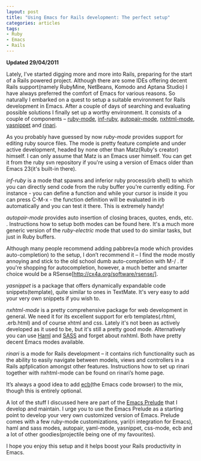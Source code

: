 ```yaml
---
layout: post
title: "Using Emacs for Rails development: The perfect setup"
categories: articles
tags:
- Ruby
- Emacs
- Rails
---
```


**Updated 29/04/2011**

Lately, I’ve started digging more and more into Rails, preparing for
the start of a Rails powered project. Although there are some IDEs
offering decent Rails support(namely RubyMine, NetBeans, Komodo and
Aptana Studio) I have always preferred the comfort of Emacs for
various reasons. So naturally I embarked on a quest to setup a
suitable environment for Rails development in Emacs. After a couple of
days of searching and evaluating possible solutions I finally set up a
worthy environment. It consists of a couple of components –
[ruby-mode](http://svn.ruby-lang.org/cgi-bin/viewvc.cgi/trunk/misc/ruby-mode.el?view=log),
[inf-ruby](http://svn.ruby-lang.org/cgi-bin/viewvc.cgi/trunk/misc/inf-ruby.el?view=log),
[autopair-mode](http://code.google.com/p/autopair/),
[nxhtml-mode](http://ourcomments.org/Emacs/nXhtml/doc/nxhtml.html),
[yasnippet](http://code.google.com/p/yasnippet/) and
[rinari](http://rinari.rubyforge.org/).

As you probably have guessed by now _ruby-mode_ provides support for
editing ruby source files. The mode is pretty feature complete and
under active development, headed by none other than Matz(Ruby's
creator) himself. I can only assume that Matz is an Emacs user
himself. You can get it from the ruby svn repository if you're using a
version of Emacs older than Emacs 23(it's built-in there).

_inf-ruby_ is a mode that spawns and inferior ruby process(irb shell)
to which you can directly send code from the ruby buffer you're
currently editing. For instance - you can define a function and while
your cursor is inside it you can press C-M-x - the function definition
will be evaluated in irb automatically and you can test it there. This
is extremely handy!

_autopair-mode_ provides auto insertion of closing braces, quotes,
ends, etc. . Instructions how to setup both modes can be found
here. It's a much more generic version of the _ruby-electric_ mode
that used to do similar tasks, but just in Ruby buffers.

Although many people recommend adding pabbrev(a mode which
provides auto-completion) to the setup, I don’t recommend it – I find
the mode mostly annoying and stick to the old school dumb
auto-completion with M-/ . If you're shopping for autocompletion,
however, a much better and smarter choice would be a
RSense[http://cx4a.org/software/rsense/].

_yasnippet_ is a package that offers dynamically expandable code
snippets(template), quite similar to ones in TextMate. It's very easy
to add your very own snippets if you wish to.

_nxhtml-mode_ is a pretty comprehensive package for web development in
general. We need it for its excellent support for erb
templates(.rhtml, .erb.html) and of course xhtml and css. Lately it's
not been as actively developed as it used to be, but it's still a
pretty good mode. Alternatively you can use
[Haml](https://github.com/nex3/haml) and
[SASS](https://github.com/antonj/scss-mode) and forget about
nxhtml. Both have pretty decent Emacs modes available.

_rinari_ is a mode for Rails development – it contains rich
functionality such as the ability to easily navigate between models,
views and controllers in a Rails apfplication amongst other
features. Instructions how to set up rinari together with nxhtml-mode
can be found on rinari’s home page.

It’s always a good idea to add [ecb](http://ecb.sourceforge.net/)(the Emacs code browser) to the mix,
though this is entirely optional.

A lot of the stuff I discussed here are part of the
[Emacs Prelude](https://github.com/bbatsov/prelude) that I
develop and maintain. I urge you to use the Emacs Prelude as a starting point to
develop your very own customized version of Emacs. Prelude comes with a
few ruby-mode customizations, yari(ri integration for Emacs), haml and
sass modes, autopair, yaml-mode, yasnippet, css-mode, ecb and a lot of
other goodies(projectile being one of my favourites).

I hope you enjoy this setup and it helps boost your Rails productivity in Emacs.

